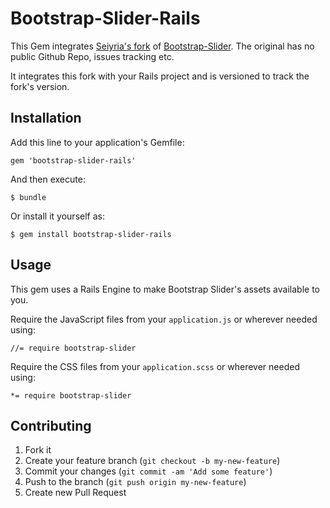 # Bootstrap-Slider-Rails

This Gem integrates [Seiyria's fork](https://github.com/seiyria/bootstrap-slider) of [Bootstrap-Slider](http://www.eyecon.ro/bootstrap-slider/). The original has no public Github Repo, issues tracking etc.

It integrates this fork with your Rails project and is versioned to track the fork's version.

## Installation

Add this line to your application's Gemfile:

    gem 'bootstrap-slider-rails'

And then execute:

    $ bundle

Or install it yourself as:

    $ gem install bootstrap-slider-rails

## Usage

This gem uses a Rails Engine to make Bootstrap Slider's assets available to you.

Require the JavaScript files from your `application.js` or wherever needed using:

```
//= require bootstrap-slider
```

Require the CSS files from your `application.scss` or wherever needed using:

```
*= require bootstrap-slider
```

## Contributing

1. Fork it
2. Create your feature branch (`git checkout -b my-new-feature`)
3. Commit your changes (`git commit -am 'Add some feature'`)
4. Push to the branch (`git push origin my-new-feature`)
5. Create new Pull Request
